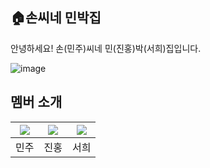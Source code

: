## 🏠손씨네 민박집
안녕하세요! 손(민주)씨네 민(진홍)박(서희)집입니다.

![image](https://github.com/user-attachments/assets/d5939b00-310d-4df4-b003-955a4916cabd)

## 멤버 소개
|[![](https://github.com/mango606.png?width=200px)](https://github.com/mango606)|[![](https://github.com/minhong1126.png?width=200px)](https://github.com/minhong1126) |[![](https://github.com/seohee-P.png?width=200px)](https://github.com/seohee-P) |
|:---:|:---:|:---:|
| 민주 | 진홍 | 서희 |
